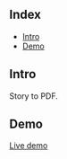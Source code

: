 ## Index

- [Intro](#intro)
- [Demo](#demo)

## Intro

Story to PDF.

## Demo

[Live demo](http://story-to-pdf.iding.ir)
